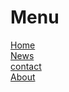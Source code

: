 # Menu
<!doctype html>
<html>
<head>
<style>
ul{
    list-style-type : none;
	margin : 0;
	padding : 0;
	overflow : hidden;
	
	background-color : red;
  }
  
  li{
      float : left;
	 }
	 
	 li a{
	       display : block;
		   color : white;
		   text-align : center;
		   padding : 16px;
		   text-decoration : none;
		  }
		  
	li a:hover{
	               background-color:#111111;
				 }
				 
</style>
</head>

<body>
<ul>
<li><a href ="#home"> Home </a></li>
<li><a href ="#news"> News </a></li>
<li><a href ="#contact"> contact </a></li>
<li><a href ="#about"> About </a></li>
</ul>

</body>
</html>
                  				 
